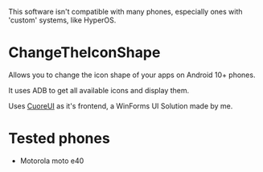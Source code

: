 This software isn't compatible with many phones, especially ones with 'custom' systems, like HyperOS.
# ChangeTheIconShape
Allows you to change the icon shape of your apps on Android 10+ phones. 

It uses ADB to get all available icons and display them. 

Uses [CuoreUI](https://github.com/1Kxhu/CuoreUI/tree/master) as it's frontend, a WinForms UI Solution made by me.

# Tested phones
- Motorola moto e40
